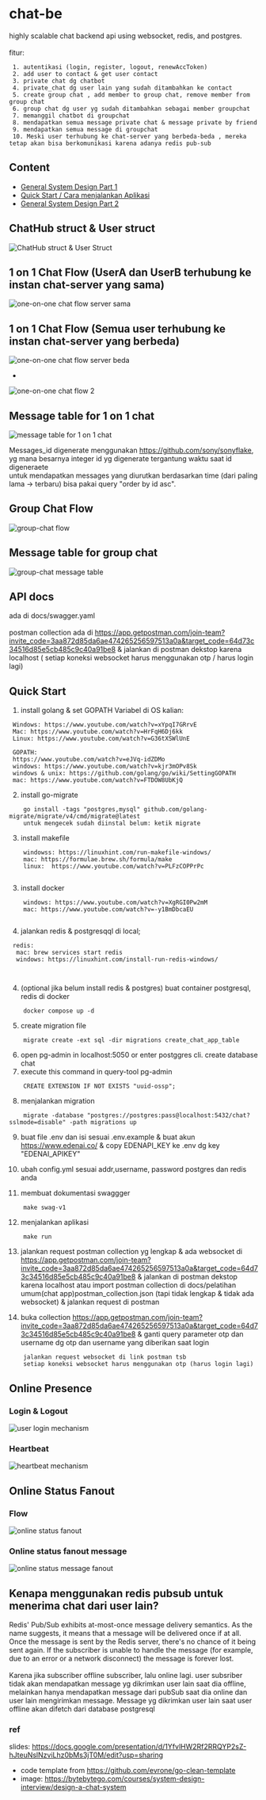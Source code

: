 # chat-be
 highly scalable chat backend api using websocket, redis, and postgres.
 <br/> <br/>
 fitur: 
```
 1. autentikasi (login, register, logout, renewAccToken)
 2. add user to contact & get user contact
 3. private chat dg chatbot
 4. private_chat dg user lain yang sudah ditambahkan ke contact
 5. create group chat , add member to group chat, remove member from group chat
 6. group chat dg user yg sudah ditambahkan sebagai member groupchat
 7. memanggil chatbot di groupchat 
 8. mendapatkan semua message private chat & message private by friend
 9. mendapatkan semua message di groupchat
 10. Meski user terhubung ke chat-server yang berbeda-beda , mereka tetap akan bisa berkomunikasi karena adanya redis pub-sub 
```

## Content
- [General System Design Part 1](#1-on-1-chat-flow-(userA-dan-userB-terhubung-ke-instan-chat-server-yang-sama))
- [Quick Start / Cara menjalankan Aplikasi](#quick-start)
- [General System Design Part 2](#online-presence)


## ChatHub struct & User struct
![ChatHub struct & User Struct](https://res.cloudinary.com/dex4u3rw4/image/upload/v1697371903/ChatHubdanUser_vjzyku.png)



## 1 on 1 Chat Flow (UserA dan UserB terhubung ke instan chat-server yang sama)
![one-on-one chat flow server sama ](https://res.cloudinary.com/dex4u3rw4/image/upload/v1697371903/one-on-one-server-sama_ohixbk.png)

## 1 on 1 Chat Flow (Semua user terhubung ke instan chat-server yang berbeda)
![one-on-one chat flow server beda](https://res.cloudinary.com/dex4u3rw4/image/upload/v1697371913/one-on-one-beda-server_n2so7t.png)

-

![one-on-one chat flow 2](https://res.cloudinary.com/dex4u3rw4/image/upload/v1696433562/one-on-one_copy_v2my4l.jpg)

## Message table for 1 on 1 chat
![message table for 1 on 1 chat](https://res.cloudinary.com/di0pjroxh/image/upload/v1697274479/one-on-one-messageTable_ptublq.png)

Messages_id digenerate menggunakan https://github.com/sony/sonyflake, yg mana besarnya integer id yg digenerate tergantung waktu saat id digeneraete
<br/>
untuk mendapatkan messages yang diurutkan berdasarkan time (dari paling lama -> terbaru) bisa pakai query "order by id asc".

## Group Chat Flow
![group-chat flow](https://bytebytego.com/_next/image?url=%2Fimages%2Fcourses%2Fsystem-design-interview%2Fdesign-a-chat-system%2Ffigure-12-14-DRZR5QM7.png&w=1080&q=75)

## Message table for group chat
![group-chat message table](https://bytebytego.com/_next/image?url=%2Fimages%2Fcourses%2Fsystem-design-interview%2Fdesign-a-chat-system%2Ffigure-12-10-2TIQVS3D.png&w=750&q=75)

## API docs
ada di docs/swagger.yaml <br/> <br/>
postman collection ada di https://app.getpostman.com/join-team?invite_code=3aa872d85da6ae474265256597513a0a&target_code=64d73c34516d85e5cb485c9c40a91be8 & jalankan di postman dekstop karena localhost ( setiap koneksi websocket harus menggunakan otp / harus login lagi)

## Quick Start


1. install golang & set GOPATH Variabel di OS kalian: 
```
 Windows: https://www.youtube.com/watch?v=xYpqI7GRrvE
 Mac: https://www.youtube.com/watch?v=HrFqH6Dj6kk
 Linux: https://www.youtube.com/watch?v=G36tXSWlUnE
 
 GOPATH: 
 https://www.youtube.com/watch?v=eJVq-idZDMo
 windows: https://www.youtube.com/watch?v=kjr3mOPv8Sk
 windows & unix: https://github.com/golang/go/wiki/SettingGOPATH
 mac: https://www.youtube.com/watch?v=FTDOW8UbKjQ
```


2. install go-migrate
```
    go install -tags "postgres,mysql" github.com/golang-migrate/migrate/v4/cmd/migrate@latest
    untuk mengecek sudah diinstal belum: ketik migrate
```

3. install makefile
```
    windowss: https://linuxhint.com/run-makefile-windows/
    mac: https://formulae.brew.sh/formula/make
    linux:  https://www.youtube.com/watch?v=PLFzCOPPrPc
    
```

3. install docker
```
    windows: https://www.youtube.com/watch?v=XgRGI0Pw2mM
    mac: https://www.youtube.com/watch?v=-y1BmDbcaEU
        
```

4. jalankan redis & postgresqql di local;
```
 redis:
  mac: brew services start redis
  windows: https://linuxhint.com/install-run-redis-windows/

  
```

4. (optional jika belum install redis & postgres) buat container postgresql, redis di docker
```
    docker compose up -d
```

5. create migration file
```
    migrate create -ext sql -dir migrations create_chat_app_table
```

6. open pg-admin in localhost:5050 or enter postggres cli. create database chat
7. execute this command in query-tool pg-admin
```
    CREATE EXTENSION IF NOT EXISTS "uuid-ossp";

```
8. menjalankan migration
```
    migrate -database "postgres://postgres:pass@localhost:5432/chat?sslmode=disable" -path migrations up
```

9. buat file .env dan isi sesuai .env.example & buat akun https://www.edenai.co/ & copy EDENAPI_KEY ke .env dg key "EDENAI_APIKEY"
10. ubah config.yml sesuai addr,username, password postgres dan redis anda

11. membuat dokumentasi swaggger
```
    make swag-v1
```

12. menjalankan aplikasi
```
    make run
```

13. jalankan request postman collection yg lengkap & ada websocket di https://app.getpostman.com/join-team?invite_code=3aa872d85da6ae474265256597513a0a&target_code=64d73c34516d85e5cb485c9c40a91be8 & jalankan di postman dekstop karena localhost atau  import postman collection di docs/pelatihan umum(chat app)postman_collection.json (tapi tidak lengkap & tidak ada websocket) & jalankan request di postman 

14. buka collection https://app.getpostman.com/join-team?invite_code=3aa872d85da6ae474265256597513a0a&target_code=64d73c34516d85e5cb485c9c40a91be8
 & ganti query parameter otp dan username dg otp dan username yang diberikan saat login 
```
    jalankan request websocket di link postman tsb
    setiap koneksi websocket harus menggunakan otp (harus login lagi)
```


## Online Presence

### Login & Logout
![user login mechanism](https://res.cloudinary.com/dex4u3rw4/image/upload/v1697362511/UserLoginLogout_cy1qtu.png)


### Heartbeat
![heartbeat mechanism](https://res.cloudinary.com/di0pjroxh/image/upload/v1697272518/untitled_2_prfsgc.png)

## Online Status Fanout

### Flow
![online status fanout](https://res.cloudinary.com/dex4u3rw4/image/upload/v1697362511/online-status-fanout_ymceo7.png)

### Online status fanout message
![online status message fanout](https://res.cloudinary.com/di0pjroxh/image/upload/v1697272778/online-fanout-message_fb6q0e.png)


## Kenapa menggunakan redis pubsub untuk menerima chat dari user lain?
Redis' Pub/Sub exhibits at-most-once message delivery semantics. As the name suggests, it means that a message will be delivered once if at all. Once the message is sent by the Redis server, there's no chance of it being sent again. If the subscriber is unable to handle the message (for example, due to an error or a network disconnect) the message is forever lost.
<br/><br/>
Karena jika subscriber offline subscriber, lalu online lagi. user subsriber tidak akan mendapatkan message yg dikrimkan user lain saat dia offline, melainkan hanya mendapatkan
message dari pubSub  saat dia online dan user lain mengirimkan message. Message yg dikrimkan user lain saat user offline akan difetch dari database postgresql


### ref
 slides: https://docs.google.com/presentation/d/1YfvlHW2Rf2RRQYP2sZ-hJteuNslNzviLhz0bMs3jT0M/edit?usp=sharing
- code template from https://github.com/evrone/go-clean-template
- image: https://bytebytego.com/courses/system-design-interview/design-a-chat-system
